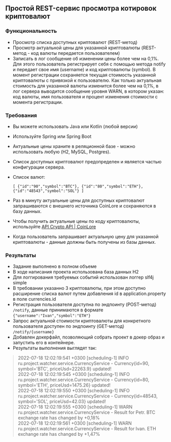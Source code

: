 ## Простой REST-сервис просмотра котировок криптовалют

### Функциональность

- Просмотр списка доступных криптовалют (REST-метод)
- Просмотр актуальной цены для указанной криптовалюты (REST-метод - код валюты передается пользователем)
- Записать в лог сообщение об изменении цены более чем на 0,1%. Для этого пользователь регистрирует себя с помощью метода notify
и передает свое имя (username) и код криптовалюты (symbol). В момент регистрации сохраняется текущая стоимость указанной криптовалюты
с привязкой к пользователю. Как только актуальная стоимость для указанной валюты изменится более чем на 0,1%, в лог сервера выводится
сообщение уровня WARN, в котором указан: код валюты, имя пользователя и процент изменения стоимости с момента регистрации.

### Требования

- Вы можете использовать Java или Kotlin (любой версии)
- Используйте Spring или Spring Boot
- Актуальные цены храните в реляционной базе - можно использовать любую (H2, MySQL, Postgres).
- Список доступных криптовалют предопределен и является частью конфигурации сервера.
- Список валют:

  ```[ {"id":"90","symbol":"BTC"}, {"id":"80","symbol":"ETH"}, {"id":"48543","symbol":"SOL"} ]```

- Раз в минуту актуальные цены для доступных криптовалют запрашиваются с внешнего источника CoinLore и сохраняются в базу данных.
- Чтобы получить актуальные цены по коду криптовалюты, используйте [API Crypto API | CoinLore](https://www.coinlore.com/ru/cryptocurrency-data-api)
- Когда пользователь запрашивает актуальную цену для указанной криптовалюты - данные должны быть получены из базы данных.

### Результаты

- Задание выполнено в полном объеме
- В ходе написания проекта использована база данных H2
- Для логгирования требуемых событий использован логгер slf4j simple
- В требовании указанно 3 криптовалюты, при этом доступно расширение списка валют путем добавления id в application.property в поле currencies.id
- Регистрация пользователя доступна по эндпоинту (POST-метод) `/notify`, данные принимаются в формате `{"username":"Ivan","symbol":"ETH"}`
- Запрос актуальной стоимости криптовалюты для конкретного пользователя доступен по эндпоинту (GET-метод) `/notify/{username}`
- Добавлен докерфайл, позволяющий собрать проект в докер образ и запустить его в контейнере.
- Результаты выполнения выглядят так:<br/>
>2022-07-18 12:02:19:541 +0300 [scheduling-1] INFO ru.project.watcher.service.CurrencyService - Currency{id=90, symbol='BTC', priceUsd=22263.9} updated!<br/>
>2022-07-18 12:02:19:545 +0300 [scheduling-1] INFO ru.project.watcher.service.CurrencyService - Currency{id=80, symbol='ETH', priceUsd=1475.26} updated!<br/>
>2022-07-18 12:02:19:550 +0300 [scheduling-1] INFO ru.project.watcher.service.CurrencyService - Currency{id=48543, symbol='SOL', priceUsd=42.03} updated!<br/>
>2022-07-18 12:02:19:555 +0300 [scheduling-1] WARN ru.project.watcher.service.CurrencyService - Result for Petr. BTC exchange rate has changed by +0,18%<br/>
>2022-07-18 12:02:19:561 +0300 [scheduling-1] WARN ru.project.watcher.service.CurrencyService - Result for Ivan. ETH exchange rate has changed by +1,47%<br/>
